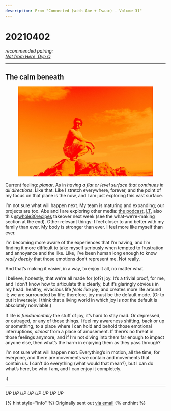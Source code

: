 ```yaml
---
description: From "Connected (with Abe + Isaac) — Volume 31"
---
```


# 20210402

_recommended pairing:_\
[_Not from Here, Dye O_](https://soundcloud.com/dyeo-music/sets/not-from-here-6)

***

## The calm beneath

<figure><img src="../../.gitbook/assets/image (10).png" alt=""><figcaption></figcaption></figure>

Current feeling: _planar_. As in _having a flat or level surface that continues in all directions_. Like that. Like I stretch everywhere, forever, and the point of my focus on that plane is the now, and I am just exploring this vast surface.

I’m not sure what will happen next. My team is maturing and expanding; our projects are too. Abe and I are exploring other media: [the podcast](https://empoweredhumanacademy.com/), [LT](https://lightward.com/together), also this [@whole30recipes](https://www.instagram.com/whole30recipes/) takeover next week (see the what-we’re-making section at the end). Other relevant things: I feel closer to and better with my family than ever. My body is stronger than ever. I feel more like myself than ever.

I’m becoming more aware of the experiences that I’m having, and I’m finding it more difficult to take myself seriously when tempted to frustration and annoyance and the like. Like, I’ve been human long enough to know _really deeply_ that those emotions don’t represent me. Not really.

And that’s making it easier, in a way, to enjoy it all, no matter what.

I believe, honestly, that we’re all made for (of?) joy. It’s a trivial proof, for me, and I don’t know how to articulate this clearly, but it’s glaringly obvious in my head: healthy, vivacious life _feels like joy_, and creates more life around it; we are surrounded by life; therefore, joy must be the default mode. (Or to put it inversely: I think that a living world in which joy is _not_ the default is absolutely nonviable.)

If life is _fundamentally_ the stuff of joy, it’s hard to stay mad. Or depressed, or outraged, or any of those things. I feel my awareness shifting, back or up or something, to a place where I can hold and behold those emotional interruptions, _almost_ from a place of amusement. If there’s no threat in those feelings anymore, and if I’m not diving into them far enough to impact anyone else, then what’s the harm in enjoying them as they pass through?

I’m not sure what will happen next. Everything’s in motion, all the time, for everyone, and there are movements we contain and movements that contain us. I can’t do everything (what would that mean?), but I can do what’s here, be who I am, and I can enjoy it completely.

:)

***

_UP UP UP UP UP UP UP UP_

{% hint style="info" %}
Originally sent out [via email](https://lightward.com/campaigns/view-campaign/jbvAW1Kae6VipPAHIlEaJzBUlf9Amq9GR5KDnEqETR1VST18XnaL0q3aPdctopRc2wRvXD-dF7Q88Gubqalmf\_xEeTpjVpVd)
{% endhint %}
